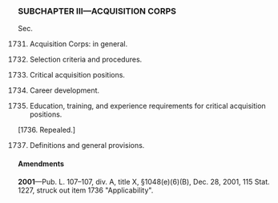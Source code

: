 ### SUBCHAPTER III—ACQUISITION CORPS ###

Sec.

1731. Acquisition Corps: in general.

1732. Selection criteria and procedures.

1733. Critical acquisition positions.

1734. Career development.

1735. Education, training, and experience requirements for critical acquisition positions.

[1736. Repealed.]

1737. Definitions and general provisions.

#### Amendments ####

**2001**—Pub. L. 107–107, div. A, title X, §1048(e)(6)(B), Dec. 28, 2001, 115 Stat. 1227, struck out item 1736 "Applicability".